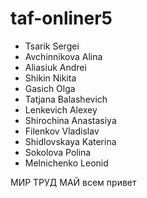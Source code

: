 # taf-onliner5

- Tsarik Sergei
- Avchinnikova Alina
- Aliasiuk Andrei
- Shikin Nikita
- Gasich Olga
- Tatjana Balashevich
- Lenkevich Alexey
- Shirochina Anastasiya
- Filenkov Vladislav
- Shidlovskaya Katerina
- Sokolova Polina
- Melnichenko Leonid

МИР ТРУД МАЙ
всем привет